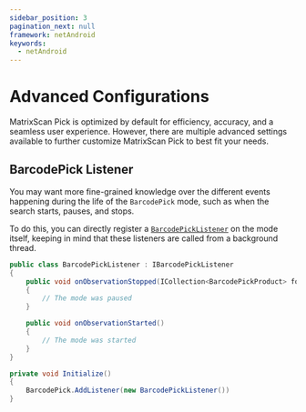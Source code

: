 ```yaml
---
sidebar_position: 3
pagination_next: null
framework: netAndroid
keywords:
  - netAndroid
---
```


# Advanced Configurations

MatrixScan Pick is optimized by default for efficiency, accuracy, and a seamless user experience. However, there are multiple advanced settings available to further customize MatrixScan Pick to best fit your needs.

## BarcodePick Listener

You may want more fine-grained knowledge over the different events happening during the life of the `BarcodePick` mode, such as when the search starts, pauses, and stops.

To do this, you can directly register a [`BarcodePickListener`](https://docs.scandit.com/7.6/data-capture-sdk/android/barcode-capture/api/barcode-pick-listener.html#interface-scandit.datacapture.barcode.pick.IBarcodePickListener) on the mode itself, keeping in mind that these listeners are called from a background thread.

```csharp
public class BarcodePickListener : IBarcodePickListener
{
	public void onObservationStopped(ICollection<BarcodePickProduct> foundItems)
	{
		// The mode was paused
	}

	public void onObservationStarted()
	{
		// The mode was started
	}
}

private void Initialize()
{
	BarcodePick.AddListener(new BarcodePickListener())
}
```
